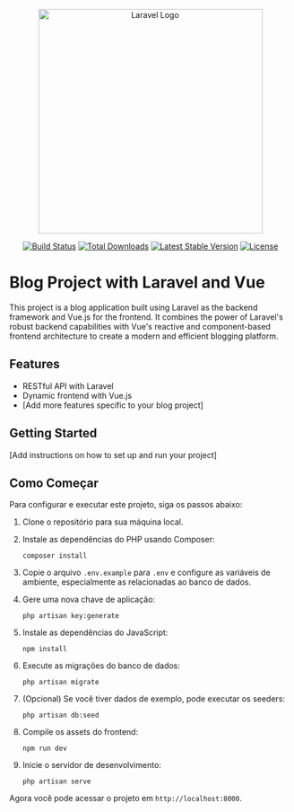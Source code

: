 <p align="center"><a href="https://laravel.com" target="_blank"><img src="https://raw.githubusercontent.com/laravel/art/master/logo-lockup/5%20SVG/2%20CMYK/1%20Full%20Color/laravel-logolockup-cmyk-red.svg" width="400" alt="Laravel Logo"></a></p>

<p align="center">
<a href="https://github.com/laravel/framework/actions"><img src="https://github.com/laravel/framework/workflows/tests/badge.svg" alt="Build Status"></a>
<a href="https://packagist.org/packages/laravel/framework"><img src="https://img.shields.io/packagist/dt/laravel/framework" alt="Total Downloads"></a>
<a href="https://packagist.org/packages/laravel/framework"><img src="https://img.shields.io/packagist/v/laravel/framework" alt="Latest Stable Version"></a>
<a href="https://packagist.org/packages/laravel/framework"><img src="https://img.shields.io/packagist/l/laravel/framework" alt="License"></a>
</p>

# Blog Project with Laravel and Vue

This project is a blog application built using Laravel as the backend framework and Vue.js for the frontend. It combines the power of Laravel's robust backend capabilities with Vue's reactive and component-based frontend architecture to create a modern and efficient blogging platform.

## Features

- RESTful API with Laravel
- Dynamic frontend with Vue.js
- [Add more features specific to your blog project]

## Getting Started

[Add instructions on how to set up and run your project]

## Como Começar

Para configurar e executar este projeto, siga os passos abaixo:

1. Clone o repositório para sua máquina local.

2. Instale as dependências do PHP usando Composer:
   ```
   composer install
   ```

3. Copie o arquivo `.env.example` para `.env` e configure as variáveis de ambiente, especialmente as relacionadas ao banco de dados.

4. Gere uma nova chave de aplicação:
   ```
   php artisan key:generate
   ```

5. Instale as dependências do JavaScript:
   ```
   npm install
   ```

6. Execute as migrações do banco de dados:
   ```
   php artisan migrate
   ```

7. (Opcional) Se você tiver dados de exemplo, pode executar os seeders:
   ```
   php artisan db:seed
   ```

8. Compile os assets do frontend:
   ```
   npm run dev
   ```

9. Inicie o servidor de desenvolvimento:
   ```
   php artisan serve
   ```

Agora você pode acessar o projeto em `http://localhost:8000`.

